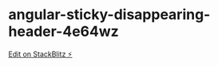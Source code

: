 # angular-sticky-disappearing-header-4e64wz

[Edit on StackBlitz ⚡️](https://stackblitz.com/edit/angular-sticky-disappearing-header-4e64wz)